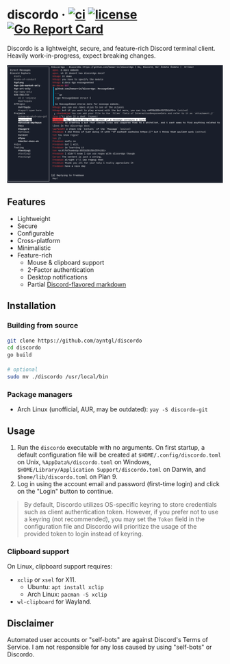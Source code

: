 # discordo &middot; [![ci](https://github.com/ayntgl/discordo/actions/workflows/ci.yml/badge.svg)](https://github.com/ayntgl/discordo/actions/workflows/ci.yml) [![license](https://img.shields.io/badge/license-MIT-blue.svg)](https://github.com/ayntgl/discordo/blob/master/LICENSE) [![Go Report Card](https://goreportcard.com/badge/github.com/ayntgl/discordo)](https://goreportcard.com/report/github.com/ayntgl/discordo)

Discordo is a lightweight, secure, and feature-rich Discord terminal client. Heavily work-in-progress, expect breaking changes.

![Preview](.github/preview.png)

## Features

- Lightweight
- Secure
- Configurable
- Cross-platform
- Minimalistic
- Feature-rich
  - Mouse & clipboard support
  - 2-Factor authentication
  - Desktop notifications
  - Partial [Discord-flavored markdown](https://support.discord.com/hc/en-us/articles/210298617-Markdown-Text-101-Chat-Formatting-Bold-Italic-Underline-)

## Installation

### Building from source

```bash
git clone https://github.com/ayntgl/discordo
cd discordo
go build

# optional
sudo mv ./discordo /usr/local/bin
```

### Package managers

- Arch Linux (unofficial, AUR, may be outdated): `yay -S discordo-git`

## Usage

1. Run the `discordo` executable with no arguments. On first startup, a default configuration file will be created at `$HOME/.config/discordo.toml` on Unix, `%AppData%/discordo.toml` on Windows, `$HOME/Library/Application Support/discordo.toml` on Darwin, and `$home/lib/discordo.toml` on Plan 9.
2. Log in using the account email and password (first-time login) and click on the "Login" button to continue.

> By default, Discordo utilizes OS-specific keyring to store credentials such as client authentication token. However, if you prefer not to use a keyring (not recommended), you may set the `Token` field in the configuration file and Discordo will prioritize the usage of the provided token to login instead of keyring.

### Clipboard support

On Linux, clipboard support requires:

- `xclip` or `xsel` for X11.
  - Ubuntu: `apt install xclip`
  - Arch Linux: `pacman -S xclip`
- `wl-clipboard` for Wayland.

## Disclaimer

Automated user accounts or "self-bots" are against Discord's Terms of Service. I am not responsible for any loss caused by using "self-bots" or Discordo.
